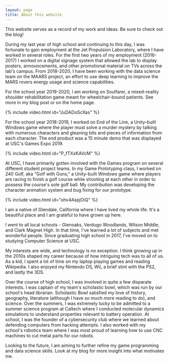 ```yaml
---
layout: page
title: About this website
---
```


This website serves as a record of my work and ideas. Be sure to check out the blog!

During my last year of high school and continuing to this day, I was fortunate to gain employment at the Jet Propulsion Laboratory,
where I have worked in several roles. For the first two years of my employment (2016-2017) I worked on a digital signage system that
allowed the lab to display posters, announcements, and other promotional material on TVs across the lab's campus. From 2018-2020, I 
have been working with the data science team on the MAARS project, an effort to use deep learning to improve the MARS rovers energy
usage and science capabilities. 

For the school year 2019-2020, I am working on Soulfarer, a mixed-reality shoulder rehabilitation game meant for wheelchair-bound patients.
See more in my blog post or on the home page.

{% include video.html id="JuDADoScXas" %}

For the school year 2018-2019, I worked on End of the Line, a Unity-built Windows game where the player must solve a murder mystery by
talking with numerous characters and gleaning bits and pieces of information from each character. The end product was a 15 minute demo
that was displayed at USC's Games Expo 2019.

{% include video.html id="P_fTXxKAVcM" %}

At USC, I have primarily gotten involved with the Games program on several different student project teams. In my Game Prototyping
class, I worked on 240 Golf, aka "Golf with Guns," a Unity-built Windows game where players are racing to finish a golf course while shooting 
at each other in order to possess the course's sole golf ball. My contribution was developing the character animation system and bug fixing for
our prototype.

{% include video.html id="ohv4AspjOiQ" %}

I am a native of Glendale, California where I have lived my whole life. It's a beautiful place and 
I am grateful to have grown up here.

I went to all local schools - Glenoaks, Verdugo Woodlands, Wilson Middle, and Clark Magnet High. In that time,
I've learned a lot of subjects and met wonderful people. Since graduating high school in 2017, I've moved on 
to studying Computer Science at USC.

My interests are wide, and technology is no exception. I think growing up in the 2010s shaped my career because of how
intriguing tech was to all of us. As a kid, I spent a lot of time on my laptop playing games and reading Wikipedia. I also
enjoyed my Nintendo DS, Wii, a brief stint with the PS2, and lastly the 3DS. 

Over the course of high school, I was involved in quite a few disparate interests. I was captain of my team's scholastic bowl, 
which was run by our school's head librarian. Scholastic Bowl satisfied my love of history, geography, literature (although I 
have so much more reading to do), and science. Over the summers, I was extremely lucky to be admitted to a summer science program at 
Caltech where I conducted molecular dynamics simulations to understand properties relevant to battery operation. At school, I was 
the founder of a cybersecurity club where we learned about defending computers from hacking attempts. I also worked with my school's 
robotics team where I was most proud of learning how to use CNC machines to cut metal parts for our robots.

Looking to the future, I am aiming to further refine my game programming and data science skills. Look at my blog for more insight into
what motivates me.